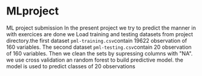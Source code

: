 # MLproject
ML project submission 
In the present project we try to predict the manner in with exercices are done
we Load training and testing datasets from project directory.the first dataset `pml-training.csv`contain 19622 observation of 160 variables. 
The second dataset `pml-testing.csv`contain 20 observation of 160 variables. Then we clean the sets by supressing columns with 
"NA".
we use cross validation an random forest to build predictive model. the model is used to predict classes of 20 observations
